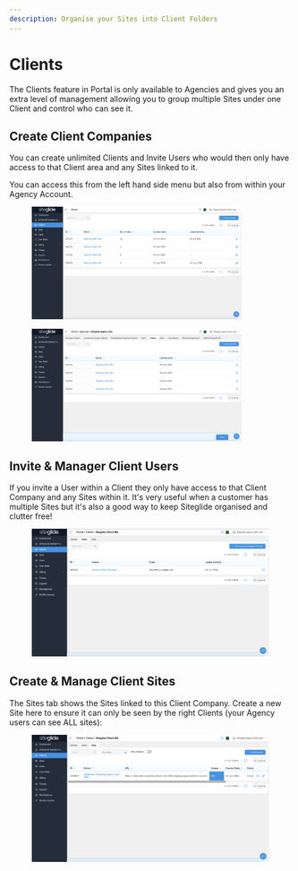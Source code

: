 ```yaml
---
description: Organise your Sites into Client Folders
---
```


# Clients

The Clients feature in Portal is only available to Agencies and gives you an extra level of management allowing you to group multiple Sites under one Client and control who can see it.

## Create Client Companies

You can create unlimited Clients and Invite Users who would then only have access to that Client area and any Sites linked to it.

You can access this from the left hand side menu but also from within your Agency Account.

<div><figure><img src="../../.gitbook/assets/Siteglide-Agency-Clients.png" alt="" width="375"><figcaption></figcaption></figure> <figure><img src="../../.gitbook/assets/Siteglide-Agency-Clients-Tab.png" alt="" width="375"><figcaption></figcaption></figure></div>

## Invite & Manager Client Users

If you invite a User within a Client they only have access to that Client Company and any Sites within it. It's very useful when a customer has multiple Sites but it's also a good way to keep Siteglide organised and clutter free!

<figure><img src="../../.gitbook/assets/Siteglide-Agency-Client-Users.png" alt=""><figcaption></figcaption></figure>

## Create & Manage Client Sites

The Sites tab shows the Sites linked to this Client Company. Create a new Site here to ensure it can only be seen by the right Clients (your Agency users can see ALL sites):

<figure><img src="../../.gitbook/assets/Siteglide-Agency-Client-Sites-List.png" alt=""><figcaption></figcaption></figure>

